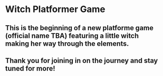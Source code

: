 # Witch Platformer Game

## This is the beginning of a new platforme game (official name TBA) featuring a little witch making her way through the elements. 

## Thank you for joining in on the journey and stay tuned for more!